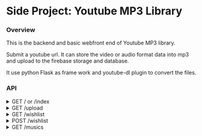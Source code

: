 Side Project: Youtube MP3 Library
==================================================

### Overview

This is the backend and basic webfront end of Youtube MP3 library.

Submit a youtube url. It can store the video or audio format data into mp3 and upload to the firebase storage and database.

It use python Flask as frame work and youtube-dl plugin to convert the files.

### API

<details>
<summary>GET / or /index</summary>

Responses:

<table>
	<tr><td>Code</td><td>Description</td></tr>
	<tr><td>200</td><td>Welcome Page<br/>
<pre>
[
	{
		"eventid": 0,
		"eventname": "string",
		"userid": 0,		
		"avail": 0,
		"purchased": 0
	}
]
	</pre></td></tr>

</table>
</details>


<details>
<summary>GET /upload </summary>

Responses:

<table>
	<tr><td>Code</td><td>Description</td></tr>
	<tr><td>200</td><td>Upload Form
<pre>
{
	"eventid": 0
}
</pre></td></tr>
</details>

<details>
<summary>POST /upload </summary>

Body:

<pre>
{
	"userid": 0,
	"eventname": "string",
	"numtickets": 0
}
</pre>

Responses:

<table>
	<tr><td>Code</td><td>Description</td></tr>
	<tr><td>200</td><td>MP3 is converting
<pre>
{
	"eventid": 0
}
</pre></td></tr>
	<tr><td>400</td><td>Url is invalid</td></tr>
</table>
</details>





<details>
<summary>GET /wishlist </summary>

Responses:

<table>
	<tr><td>Code</td><td>Description</td></tr>
	<tr><td>200</td><td>WishList</td></tr>
</table>
</details>

<details>
<summary>POST /wishlist </summary>

Body:

<pre>
{
	"userid": 0,
	"eventname": "string",
	"numtickets": 0
}
</pre>

Responses:

<table>
	<tr><td>Code</td><td>Description</td></tr>
	<tr><td>200</td><td>Edit successfully
</td></tr>
</table>
</details>




<details>
<summary>GET /musics</summary>

Responses:

<table>
	<tr><td>Code</td><td>Description</td></tr>
	<tr><td>200</td><td>Music List<br/>
</table>
</details>
